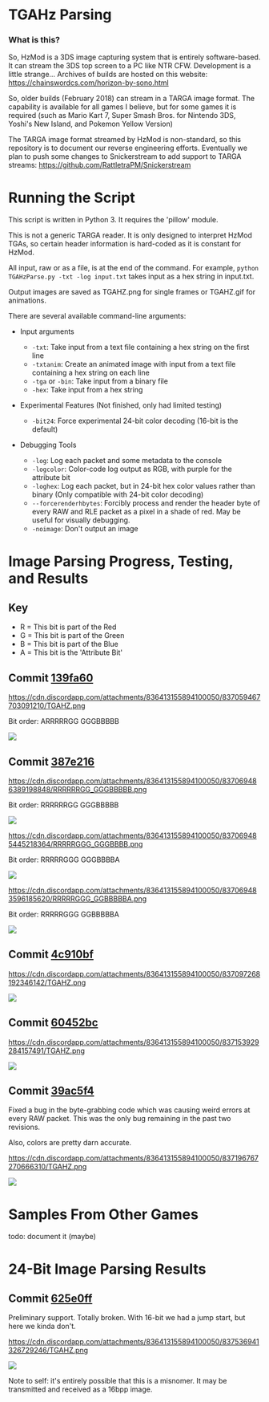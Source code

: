 # TGAHz Parsing

### What is this?

So, HzMod is a 3DS image capturing system that is entirely software-based. It can stream the 3DS top screen to a PC like NTR CFW. Development is a little strange... Archives of builds are hosted on this website: https://chainswordcs.com/horizon-by-sono.html

So, older builds (February 2018) can stream in a TARGA image format. The capability is available for all games I believe, but for some games it is required (such as Mario Kart 7, Super Smash Bros. for Nintendo 3DS, Yoshi's New Island, and Pokemon Yellow Version)

The TARGA image format streamed by HzMod is non-standard, so this repository is to document our reverse engineering efforts. Eventually we plan to push some changes to Snickerstream to add support to TARGA streams: https://github.com/RattletraPM/Snickerstream

# Running the Script

This script is written in Python 3. It requires the 'pillow' module.

This is not a generic TARGA reader. It is only designed to interpret HzMod TGAs, so certain header information is hard-coded as it is constant for HzMod.

All input, raw or as a file, is at the end of the command. For example, `python TGAHzParse.py -txt -log input.txt` takes input as a hex string in input.txt.

Output images are saved as TGAHZ.png for single frames or TGAHZ.gif for animations.

There are several available command-line arguments:

* Input arguments
  * `-txt`: Take input from a text file containing a hex string on the first line
  * `-txtanim`: Create an animated image with input from a text file containing a hex string on each line
  * `-tga` or `-bin`: Take input from a binary file
  * `-hex`: Take input from a hex string

* Experimental Features (Not finished, only had limited testing)
  * `-bit24`: Force experimental 24-bit color decoding (16-bit is the default)

* Debugging Tools
  * `-log`: Log each packet and some metadata to the console
  * `-logcolor`: Color-code log output as RGB, with purple for the attribute bit
  * `-loghex`: Log each packet, but in 24-bit hex color values rather than binary (Only compatible with 24-bit color decoding)
  * `--forcerenderhbytes`: Forcibly process and render the header byte of every RAW and RLE packet as a pixel in a shade of red. May be useful for visually debugging.
  * `-noimage`: Don't output an image

# Image Parsing Progress, Testing, and Results

## Key

* R = This bit is part of the Red
* G = This bit is part of the Green
* B = This bit is part of the Blue
* A = This bit is the 'Attribute Bit'

## Commit [139fa60](https://github.com/Eiim/TGAHz-Parsing/commit/139fa601fc96389fba8d3332ca6f058a16d84994)

https://cdn.discordapp.com/attachments/836413155894100050/837059467703091210/TGAHZ.png

Bit order: ARRRRRGG GGGBBBBB

![](https://cdn.discordapp.com/attachments/836413155894100050/837059467703091210/TGAHZ.png)

## Commit [387e216](https://github.com/Eiim/TGAHz-Parsing/commit/387e2164f31f00570f211fb9b1e1fff9c635d218)

https://cdn.discordapp.com/attachments/836413155894100050/837069486389198848/RRRRRRGG_GGGBBBBB.png

Bit order: RRRRRRGG GGGBBBBB

![](https://cdn.discordapp.com/attachments/836413155894100050/837069486389198848/RRRRRRGG_GGGBBBBB.png)

https://cdn.discordapp.com/attachments/836413155894100050/837069485445218364/RRRRRGGG_GGGBBBB.png

Bit order: RRRRRGGG GGGBBBBA

![](https://cdn.discordapp.com/attachments/836413155894100050/837069485445218364/RRRRRGGG_GGGBBBB.png)

https://cdn.discordapp.com/attachments/836413155894100050/837069483596185620/RRRRRGGG_GGBBBBBA.png

Bit order: RRRRRGGG GGBBBBBA

![](https://cdn.discordapp.com/attachments/836413155894100050/837069483596185620/RRRRRGGG_GGBBBBBA.png)

## Commit [4c910bf](https://github.com/Eiim/TGAHz-Parsing/commit/4c910bf2f3f5fc08fdeacda75d5cde884d9f5a98)

https://cdn.discordapp.com/attachments/836413155894100050/837097268192346142/TGAHZ.png

![](https://cdn.discordapp.com/attachments/836413155894100050/837097268192346142/TGAHZ.png)

## Commit [60452bc](https://github.com/Eiim/TGAHz-Parsing/commit/60452bcff908b58125ce49026add7b1556cd39ae)

https://cdn.discordapp.com/attachments/836413155894100050/837153929284157491/TGAHZ.png

![](https://cdn.discordapp.com/attachments/836413155894100050/837153929284157491/TGAHZ.png)

## Commit [39ac5f4](https://github.com/Eiim/TGAHz-Parsing/commit/39ac5f437bed6ea7bf5bab137a8edd4fc5924a01)

Fixed a bug in the byte-grabbing code which was causing weird errors at every RAW packet. This was the only bug remaining in the past two revisions.

Also, colors are pretty darn accurate.

https://cdn.discordapp.com/attachments/836413155894100050/837196767270666310/TGAHZ.png

![](https://cdn.discordapp.com/attachments/836413155894100050/837196767270666310/TGAHZ.png)

# Samples From Other Games

todo: document it (maybe)

# 24-Bit Image Parsing Results

## Commit [625e0ff](https://github.com/ChainSwordCS/TGAHz-Parsing/commit/625e0fff53aff33e961fd9c828136614449d4522)

Preliminary support. Totally broken. With 16-bit we had a jump start, but here we kinda don't.

https://cdn.discordapp.com/attachments/836413155894100050/837536941326729246/TGAHZ.png

![](https://cdn.discordapp.com/attachments/836413155894100050/837536941326729246/TGAHZ.png)

Note to self: it's entirely possible that this is a misnomer. It may be transmitted and received as a 16bpp image.
